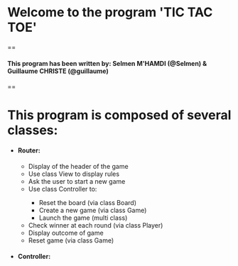 <h1>Welcome to the program 'TIC TAC TOE'</h1>
==
<h4>This program has been written by: Selmen M'HAMDI (@Selmen) & Guillaume CHRISTE (@guillaume)</h4>
==

This program is composed of several classes:
==
<ul>
	<li>
		<h4>Router:</h4> 
		<ul>
			<li>Display of the header of the game</li>
			<li>Use class View to display rules</li>
			<li>Ask the user to start a new game</li>
			<li>Use class Controller to:</li>
			<ul>
				<li>Reset the board (via class Board)</li>
				<li>Create a new game (via class Game)</li>
				<li>Launch the game (multi class)</li>
			</ul>
			<li>Check winner at each round (via class Player)</li>
			<li>Display outcome of game</li>
			<li>Reset game (via class Game)</li>
		</ul>
	</li>
	<li>
		<h4>Controller:</h4>
	</li>
</ul>